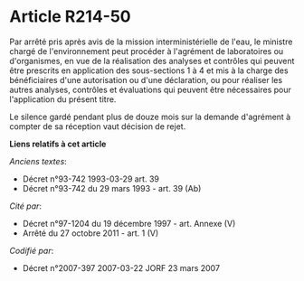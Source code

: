 # Article R214-50

Par arrêté pris après avis de la mission interministérielle de l'eau, le ministre chargé de l'environnement peut procéder à
l'agrément de laboratoires ou d'organismes, en vue de la réalisation des analyses et contrôles qui peuvent être prescrits en
application des sous-sections 1 à 4 et mis à la charge des bénéficiaires d'une autorisation ou d'une déclaration, ou pour
réaliser les autres analyses, contrôles et évaluations qui peuvent être nécessaires pour l'application du présent titre.

Le silence gardé pendant plus de douze mois sur la demande d'agrément à compter de sa réception vaut décision de rejet.

**Liens relatifs à cet article**

_Anciens textes_:

  - Décret n°93-742 1993-03-29 art. 39
  - Décret n°93-742 du 29 mars 1993 - art. 39 (Ab)

_Cité par_:

  - Décret n°97-1204 du 19 décembre 1997 - art. Annexe (V)
  - Arrêté du 27 octobre 2011 - art. 1 (V)

_Codifié par_:

  - Décret n°2007-397 2007-03-22 JORF 23 mars 2007
